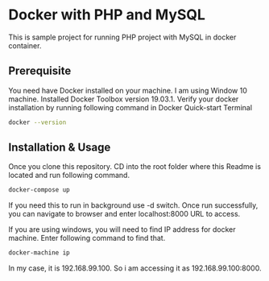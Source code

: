 # Docker with PHP and MySQL

This is sample project for running PHP project with MySQL in docker container.

## Prerequisite

You need have Docker installed on your machine. I am using Window 10 machine. Installed Docker Toolbox version 19.03.1.
Verify your docker installation by running following command in Docker Quick-start Terminal

```bash
docker --version
```

## Installation & Usage
Once you clone this repository. CD into the root folder where this Readme is located and run following command.

```bash
docker-compose up
```

If you need this to run in background use -d switch.
Once run successfully, you can navigate to browser and enter localhost:8000 URL to access.

If you are using windows, you will need to find IP address for docker machine. Enter following command to find that.

```bash
docker-machine ip
```
In my case, it is 192.168.99.100. So i am accessing it as 192.168.99.100:8000.